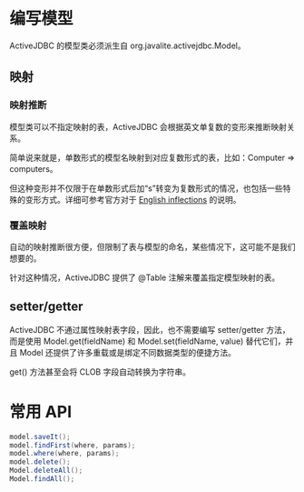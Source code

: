 # 编写模型

ActiveJDBC 的模型类必须派生自 org.javalite.activejdbc.Model。

## 映射

### 映射推断

模型类可以不指定映射的表，ActiveJDBC 会根据英文单复数的变形来推断映射关系。

简单说来就是，单数形式的模型名映射到对应复数形式的表，比如：Computer => computers。

但这种变形并不仅限于在单数形式后加“s”转变为复数形式的情况，也包括一些特殊的变形方式。详细可参考官方对于 [English inflections](http://javalite.io/english_inflections) 的说明。

### 覆盖映射

自动的映射推断很方便，但限制了表与模型的命名，某些情况下，这可能不是我们想要的。

针对这种情况，ActiveJDBC 提供了 @Table 注解来覆盖指定模型映射的表。

## setter/getter

ActiveJDBC 不通过属性映射表字段，因此，也不需要编写 setter/getter 方法，而是使用 Model.get(fieldName) 和 Model.set(fieldName, value) 替代它们，并且 Model 还提供了许多重载或是绑定不同数据类型的便捷方法。

get() 方法甚至会将 CLOB 字段自动转换为字符串。

# 常用 API

```java
model.saveIt();
model.findFirst(where, params);
model.where(where, params);
model.delete();
Model.deleteAll();
Model.findAll();
```



